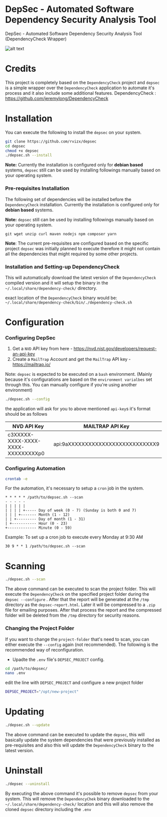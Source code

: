 
# DepSec - Automated Software Dependency Security Analysis Tool
DepSec - Automated Software Dependency Security Analysis Tool (DependencyCheck Wrapper)


![alt text](https://www.zyenra.com/img/depsec-logo.png?raw=true)


# Credits 

This project is completely based on the `DependencyCheck` project and `depsec` is a simple wrapper over the `DependencyCheck` application to automate it's process and  it also include some additional features. 
DependencyCheck : https://github.com/jeremylong/DependencyCheck
  


# Installation 

You can execute the following to install the `depsec` on your system.

```bash 
git clone https://github.com/rvizx/depsec
cd depsec
chmod +x depsec
./depsec.sh --install 
```

**Note:** Currently the installation is configured only for **debian based** systems, `depsec` still can be used by installing followings manually based on your operating system. 

### Pre-requisites Installation

The following set of dependencies will be installed before the `DependencyCheck` installation. Currently the installation is configured only for **debian based** systems. 

**Note:** `depsec` still can be used by installing followings manually based on your operating system. 

```
git wget unzip curl maven nodejs npm composer yarn
```

**Note**: The current pre-requisites are configured based on the specific project `depsec` was initially planned to execute therefore it might not contain all the dependencies that might required by some other projects. 


### Installation and Setting-up DependencyCheck 

This will  automatically download  the latest version of the `DependencyCheck` compiled version and it will setup the binary in the `~/.local/share/dependency-check/` directory. 

exact location of the `DependencyCheck` binary would be:
`~/.local/share/dependency-check/bin/./dependency-check.sh`



# Configuration

### Configuring DepSec

1. Get a `NVD` API key from here - https://nvd.nist.gov/developers/request-an-api-key
2. Create a `MailTrap` Account and get the `MailTrap` API key - https://mailtrap.io/

Note: `depsec` is expected to be executed on a `bash` environment. (Mainly because it's configurations are based on the `environment varialbes` set through this. You can manually configure if you're using another environment)


```bash
./depsec.sh --config
```

the application will ask for you to above mentioned `api-key`s  it's format should be as follows 

| NVD API Key                        | MAILTRAP API  Key                 |
| ---------------------------------- | --------------------------------- |
| c3XXXXX-XXXX-XXXX-XXXX-XXXXXXXXXp0 | api:9aXXXXXXXXXXXXXXXXXXXXXXXXXX9 |


### Configuring Automation 

```bash
crontab -e 
```

For the automation, it's necessary to setup a `cron` job in the system. 

```
* * * * * /path/to/depsec.sh --scan
- - - - -
| | | | |
| | | | +----- Day of week (0 - 7) (Sunday is both 0 and 7)
| | | +------- Month (1 - 12)
| | +--------- Day of month (1 - 31)
| +----------- Hour (0 - 23)
+------------- Minute (0 - 59)

```


Example:
To set up a cron job to execute every Monday at 9:30 AM
```
30 9 * * 1 /path/to/depsec.sh --scan
```


# Scanning 

```bash
./depsec.sh --scan
```

The above command can be executed to scan the project folder. This will execute the `DependencyCheck` on the specified project folder during the `depsec --configure` .  After that the report will be generated at the `/tmp` directory as the `depsec-report.html`.  Later it will be compressed to a `.zip` file for emailing purposes. After that process the report and the compressed folder will be deleted from the `/tmp` directory for security reasons. 

### Changing the Project Folder 

If you want to change the `project-folder` that's need to scan, you can either execute the `--config` again (not recommended).  The following is the recommended way of reconfiguration. 

- Upadte the `.env` file's `DEPSEC_PROJECT` config.

```bash
cd /path/to/depsec/
nano .env 
```

edit the line with `DEPSEC_PROJECT` and configure a new project folder 

```bash
DEPSEC_PROJECT="/opt/new-project"
```


# Updating  


```bash 
./depsec.sh --update 
```


The above command can be executed to update the `depsec`, this will basically update the system dependencies that were previously installed as pre-requisites and also this will update the `DependencyCheck` binary to the latest version.



# Uninstall 

```bash
./depsec --uninstall 
```

By executing the above command it's possible to remove `depsec`  from your system. This will remove the `DependencyChek` binary downloaded to the `~/.local/share/dependency-check/` location and this will also remove the  cloned `depsec`  directory including the `.env`
